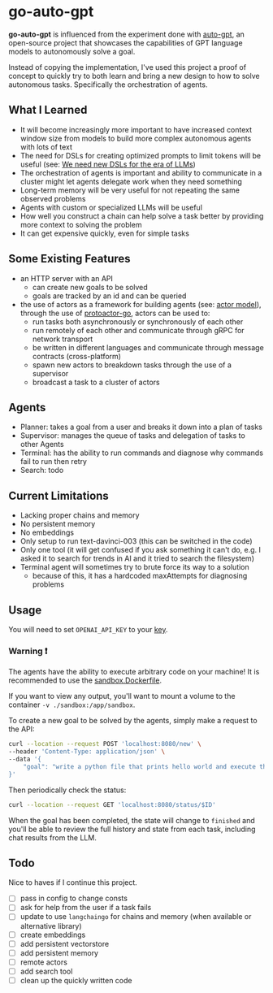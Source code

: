 # go-auto-gpt

**go-auto-gpt** is influenced from the experiment done with [auto-gpt](https://github.com/Significant-Gravitas/Auto-GPT), an open-source project that showcases the capabilities of GPT language models to autonomously solve a goal.

Instead of copying the implementation, I've used this project a proof of concept to quickly try to both learn and bring a new design to how to solve autonomous tasks. Specifically the orchestration of agents.

## What I Learned
  - It will become increasingly more important to have increased context window size from models to build more complex autonomous agents with lots of text
  - The need for DSLs for creating optimized prompts to limit tokens will be useful (see: [We need new DSLs for the era of LLMs](https://zainhoda.github.io/2023/05/20/dsls-for-llms.html))
  - The orchestration of agents is important and ability to communicate in a cluster might let agents delegate work when they need something
  - Long-term memory will be very useful for not repeating the same observed problems
  - Agents with custom or specialized LLMs will be useful
  - How well you construct a chain can help solve a task better by providing more context to solving the problem
  - It can get expensive quickly, even for simple tasks

## Some Existing Features
- an HTTP server with an API
  - can create new goals to be solved
  - goals are tracked by an id and can be queried
- the use of actors as a framework for building agents (see: [actor model](https://en.wikipedia.org/wiki/Actor_model)), through the use of [protoactor-go](https://github.com/asynkron/protoactor-go), actors can be used to:
  - run tasks both asynchronously or synchronously of each other
  - run remotely of each other and communicate through gRPC for network transport
  - be written in different languages and communicate through message contracts (cross-platform)
  - spawn new actors to breakdown tasks through the use of a supervisor
  - broadcast a task to a cluster of actors

## Agents
  - Planner: takes a goal from a user and breaks it down into a plan of tasks
  - Supervisor: manages the queue of tasks and delegation of tasks to other Agents
  - Terminal: has the ability to run commands and diagnose why commands fail to run then retry
  - Search: todo

## Current Limitations
- Lacking proper chains and memory
- No persistent memory
- No embeddings
- Only setup to run text-davinci-003 (this can be switched in the code)
- Only one tool (it will get confused if you ask something it can't do, e.g. I asked it to search for trends in AI and it tried to search the filesystem)
- Terminal agent will sometimes try to brute force its way to a solution
  - because of this, it has a hardcoded maxAttempts for diagnosing problems

## Usage

You will need to set `OPENAI_API_KEY` to your [key](https://platform.openai.com/account/api-keys).

### Warning :exclamation:
The agents have the ability to execute arbitrary code on your machine! It is recommended to use the [sandbox.Dockerfile](sandbox.Dockerfile).

If you want to view any output, you'll want to mount a volume to the container `-v ./sandbox:/app/sandbox`.

To create a new goal to be solved by the agents, simply make a request to the API:
```bash
curl --location --request POST 'localhost:8080/new' \
--header 'Content-Type: application/json' \
--data '{
    "goal": "write a python file that prints hello world and execute the file"
}'
```

Then periodically check the status:
```bash
curl --location --request GET 'localhost:8080/status/$ID'
```

When the goal has been completed, the state will change to `finished` and you'll be able to review the full history and state from each task, including chat results from the LLM.

## Todo
Nice to haves if I continue this project.
- [ ] pass in config to change consts
- [ ] ask for help from the user if a task fails
- [ ] update to use `langchaingo` for chains and memory (when available or alternative library)
- [ ] create embeddings
- [ ] add persistent vectorstore
- [ ] add persistent memory
- [ ] remote actors
- [ ] add search tool
- [ ] clean up the quickly written code